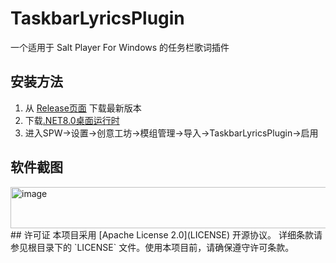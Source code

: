# TaskbarLyricsPlugin
一个适用于 Salt Player For Windows 的任务栏歌词插件
## 安装方法
1. 从 [Release页面](https://github.com/zmxlsss666/TaskbarLyricsPlugin/releases) 下载最新版本
2. 下载[.NET8.0桌面运行时](https://dotnet.microsoft.com/zh-cn/download/dotnet/thank-you/runtime-desktop-8.0.20-windows-x64-installer)
3.  进入SPW→设置→创意工坊→模组管理→导入→TaskbarLyricsPlugin→启用
## 软件截图
<img width="525" height="66" alt="image" src="https://github.com/user-attachments/assets/c2459aee-bb65-461a-9b5a-c852125bc02c" />
## 许可证
本项目采用 [Apache License 2.0](LICENSE) 开源协议。
详细条款请参见根目录下的 `LICENSE` 文件。使用本项目前，请确保遵守许可条款。
